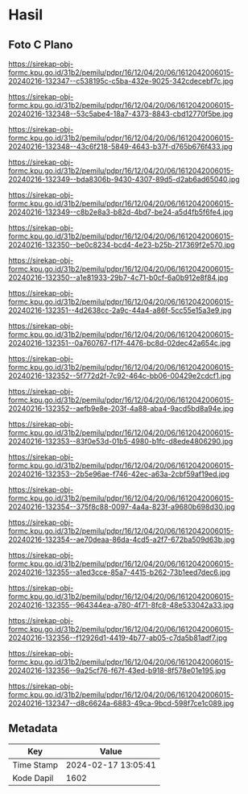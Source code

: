 # Hasil

## Foto C Plano

https://sirekap-obj-formc.kpu.go.id/31b2/pemilu/pdpr/16/12/04/20/06/1612042006015-20240216-132347--c538195c-c5ba-432e-9025-342cdecebf7c.jpg

https://sirekap-obj-formc.kpu.go.id/31b2/pemilu/pdpr/16/12/04/20/06/1612042006015-20240216-132348--53c5abe4-18a7-4373-8843-cbd12770f5be.jpg

https://sirekap-obj-formc.kpu.go.id/31b2/pemilu/pdpr/16/12/04/20/06/1612042006015-20240216-132348--43c6f218-5849-4643-b37f-d765b676f433.jpg

https://sirekap-obj-formc.kpu.go.id/31b2/pemilu/pdpr/16/12/04/20/06/1612042006015-20240216-132349--bda8306b-9430-4307-89d5-d2ab6ad65040.jpg

https://sirekap-obj-formc.kpu.go.id/31b2/pemilu/pdpr/16/12/04/20/06/1612042006015-20240216-132349--c8b2e8a3-b82d-4bd7-be24-a5d4fb5f6fe4.jpg

https://sirekap-obj-formc.kpu.go.id/31b2/pemilu/pdpr/16/12/04/20/06/1612042006015-20240216-132350--be0c8234-bcd4-4e23-b25b-217369f2e570.jpg

https://sirekap-obj-formc.kpu.go.id/31b2/pemilu/pdpr/16/12/04/20/06/1612042006015-20240216-132350--a1e81933-29b7-4c71-b0cf-6a0b912e8f84.jpg

https://sirekap-obj-formc.kpu.go.id/31b2/pemilu/pdpr/16/12/04/20/06/1612042006015-20240216-132351--4d2638cc-2a9c-44a4-a86f-5cc55e15a3e9.jpg

https://sirekap-obj-formc.kpu.go.id/31b2/pemilu/pdpr/16/12/04/20/06/1612042006015-20240216-132351--0a760767-f17f-4476-bc8d-02dec42a654c.jpg

https://sirekap-obj-formc.kpu.go.id/31b2/pemilu/pdpr/16/12/04/20/06/1612042006015-20240216-132352--5f772d2f-7c92-464c-bb06-00429e2cdcf1.jpg

https://sirekap-obj-formc.kpu.go.id/31b2/pemilu/pdpr/16/12/04/20/06/1612042006015-20240216-132352--aefb9e8e-203f-4a88-aba4-9acd5bd8a94e.jpg

https://sirekap-obj-formc.kpu.go.id/31b2/pemilu/pdpr/16/12/04/20/06/1612042006015-20240216-132353--83f0e53d-01b5-4980-b1fc-d8ede4806290.jpg

https://sirekap-obj-formc.kpu.go.id/31b2/pemilu/pdpr/16/12/04/20/06/1612042006015-20240216-132353--2b5e96ae-f746-42ec-a63a-2cbf59af19ed.jpg

https://sirekap-obj-formc.kpu.go.id/31b2/pemilu/pdpr/16/12/04/20/06/1612042006015-20240216-132354--375f8c88-0097-4a4a-823f-a9680b698d30.jpg

https://sirekap-obj-formc.kpu.go.id/31b2/pemilu/pdpr/16/12/04/20/06/1612042006015-20240216-132354--ae70deaa-86da-4cd5-a2f7-672ba509d63b.jpg

https://sirekap-obj-formc.kpu.go.id/31b2/pemilu/pdpr/16/12/04/20/06/1612042006015-20240216-132355--a1ed3cce-85a7-4415-b262-73b1eed7dec6.jpg

https://sirekap-obj-formc.kpu.go.id/31b2/pemilu/pdpr/16/12/04/20/06/1612042006015-20240216-132355--964344ea-a780-4f71-8fc8-48e533042a33.jpg

https://sirekap-obj-formc.kpu.go.id/31b2/pemilu/pdpr/16/12/04/20/06/1612042006015-20240216-132356--f12926d1-4419-4b77-ab05-c7da5b81adf7.jpg

https://sirekap-obj-formc.kpu.go.id/31b2/pemilu/pdpr/16/12/04/20/06/1612042006015-20240216-132356--9a25cf76-f67f-43ed-b918-8f578e01e195.jpg

https://sirekap-obj-formc.kpu.go.id/31b2/pemilu/pdpr/16/12/04/20/06/1612042006015-20240216-132347--d8c6624a-6883-49ca-9bcd-598f7ce1c089.jpg


## Metadata

| Key        | Value               |
| ---------- | ------------------- |
| Time Stamp | 2024-02-17 13:05:41 |
| Kode Dapil | 1602                |



